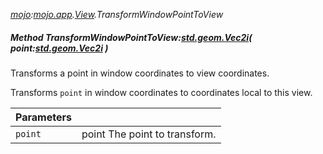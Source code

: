_[mojo](../../modules/mojo/mojo-module.md):[mojo.app](../../modules/mojo/mojo-app.md).[View](../../modules/mojo/mojo-app-view.md).TransformWindowPointToView_
##### Method TransformWindowPointToView:[std.geom.Vec2i](../../modules/std/std-geom-vec2i.md)( point:[std.geom.Vec2i](../../modules/std/std-geom-vec2i.md) )
Transforms a point in window coordinates to view coordinates.

Transforms `point` in window coordinates to coordinates local to this view.

| Parameters |    |
|:-----------|:---|
| `point` | point The point to transform. |
